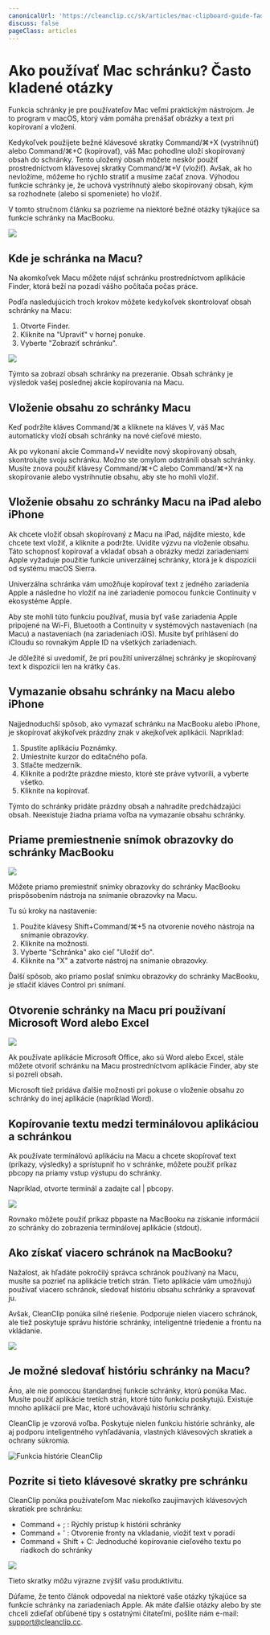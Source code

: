 ```yaml
---
canonicalUrl: 'https://cleanclip.cc/sk/articles/mac-clipboard-guide-faq-tips-tricks'
discuss: false
pageClass: articles
---
```


# Ako používať Mac schránku? Často kladené otázky

Funkcia schránky je pre používateľov Mac veľmi praktickým nástrojom. Je to program v macOS, ktorý vám pomáha prenášať obrázky a text pri kopírovaní a vložení.

Kedykoľvek použijete bežné klávesové skratky Command/⌘+X (vystrihnúť) alebo Command/⌘+C (kopírovať), váš Mac pohodlne uloží skopírovaný obsah do schránky. Tento uložený obsah môžete neskôr použiť prostredníctvom klávesovej skratky Command/⌘+V (vložiť). Avšak, ak ho nevložíme, môžeme ho rýchlo stratiť a musíme začať znova. Výhodou funkcie schránky je, že uchová vystrihnutý alebo skopírovaný obsah, kým sa rozhodnete (alebo si spomeniete) ho vložiť.

V tomto stručnom článku sa pozrieme na niektoré bežné otázky týkajúce sa funkcie schránky na MacBooku.

![](/images/mac_clipboard_cover1.png)

## Kde je schránka na Macu?

Na akomkoľvek Macu môžete nájsť schránku prostredníctvom aplikácie Finder, ktorá beží na pozadí vášho počítača počas práce.

Podľa nasledujúcich troch krokov môžete kedykoľvek skontrolovať obsah schránky na Macu:

1. Otvorte Finder.
2. Kliknite na "Upraviť" v hornej ponuke.
3. Vyberte "Zobraziť schránku".

![](/images/blogs/view_macos_clipboard_step1.png)

Týmto sa zobrazí obsah schránky na prezeranie. Obsah schránky je výsledok vašej poslednej akcie kopírovania na Macu.

## Vloženie obsahu zo schránky Macu

Keď podržíte kláves Command/⌘ a kliknete na kláves V, váš Mac automaticky vloží obsah schránky na nové cieľové miesto.

Ak po vykonaní akcie Command+V nevidíte nový skopírovaný obsah, skontrolujte svoju schránku. Možno ste omylom odstránili obsah schránky. Musíte znova použiť klávesy Command/⌘+C alebo Command/⌘+X na skopírovanie alebo vystrihnutie obsahu, aby ste ho mohli vložiť.

## Vloženie obsahu zo schránky Macu na iPad alebo iPhone

Ak chcete vložiť obsah skopírovaný z Macu na iPad, nájdite miesto, kde chcete text vložiť, a kliknite a podržte. Uvidíte výzvu na vloženie obsahu. Táto schopnosť kopírovať a vkladať obsah a obrázky medzi zariadeniami Apple vyžaduje použitie funkcie univerzálnej schránky, ktorá je k dispozícii od systému macOS Sierra.

Univerzálna schránka vám umožňuje kopírovať text z jedného zariadenia Apple a následne ho vložiť na iné zariadenie pomocou funkcie Continuity v ekosystéme Apple.

Aby ste mohli túto funkciu používať, musia byť vaše zariadenia Apple pripojené na Wi-Fi, Bluetooth a Continuity v systémových nastaveniach (na Macu) a nastaveniach (na zariadeniach iOS). Musíte byť prihlásení do iCloudu so rovnakým Apple ID na všetkých zariadeniach.

Je dôležité si uvedomiť, že pri použití univerzálnej schránky je skopírovaný text k dispozícii len na krátky čas.

## Vymazanie obsahu schránky na Macu alebo iPhone

Najjednoduchší spôsob, ako vymazať schránku na MacBooku alebo iPhone, je skopírovať akýkoľvek prázdny znak v akejkoľvek aplikácii. Napríklad:

1. Spustite aplikáciu Poznámky.
2. Umiestnite kurzor do editačného poľa.
3. Stlačte medzerník.
4. Kliknite a podržte prázdne miesto, ktoré ste práve vytvorili, a vyberte všetko.
5. Kliknite na kopírovať.

Týmto do schránky pridáte prázdny obsah a nahradíte predchádzajúci obsah. Neexistuje žiadna priama voľba na vymazanie obsahu schránky.

## Priame premiestnenie snímok obrazovky do schránky MacBooku

![](/images/move_screenshots_to_clipboard.png)

Môžete priamo premiestniť snímky obrazovky do schránky MacBooku prispôsobením nástroja na snímanie obrazovky na Macu.

Tu sú kroky na nastavenie:

1. Použite klávesy Shift+Command/⌘+5 na otvorenie nového nástroja na snímanie obrazovky.
2. Kliknite na možnosti.
3. Vyberte "Schránka" ako cieľ "Uložiť do".
4. Kliknite na "X" a zatvorte nástroj na snímanie obrazovky.

Ďalší spôsob, ako priamo poslať snímku obrazovky do schránky MacBooku, je stlačiť kláves Control pri snímaní.

## Otvorenie schránky na Macu pri používaní Microsoft Word alebo Excel

![](/images/open_clipboard_when_using_word_excel.png)

Ak používate aplikácie Microsoft Office, ako sú Word alebo Excel, stále môžete otvoriť schránku na Macu prostredníctvom aplikácie Finder, aby ste si pozreli obsah.

Microsoft tiež pridáva ďalšie možnosti pri pokuse o vloženie obsahu zo schránky do inej aplikácie (napríklad Word).

## Kopírovanie textu medzi terminálovou aplikáciou a schránkou

Ak používate terminálovú aplikáciu na Macu a chcete skopírovať text (príkazy, výsledky) a sprístupniť ho v schránke, môžete použiť príkaz pbcopy na priamy vstup výstupu do schránky.

Napríklad, otvorte terminál a zadajte cal | pbcopy.

![](/images/pbcopy_in_terminal.png)

Rovnako môžete použiť príkaz pbpaste na MacBooku na získanie informácií zo schránky do zobrazenia terminálovej aplikácie (stdout).

## Ako získať viacero schránok na MacBooku?

Nažalost, ak hľadáte pokročilý správca schránok používaný na Macu, musíte sa pozrieť na aplikácie tretích strán. Tieto aplikácie vám umožňujú používať viacero schránok, sledovať históriu obsahu schránky a spravovať ju.

Avšak, CleanClip ponúka silné riešenie. Podporuje nielen viacero schránok, ale tiež poskytuje správu histórie schránky, inteligentné triedenie a frontu na vkládanie.

![](/images/blogs/theme.png)

## Je možné sledovať históriu schránky na Macu?

Áno, ale nie pomocou štandardnej funkcie schránky, ktorú ponúka Mac. Musíte použiť aplikácie tretích strán, ktoré túto funkciu poskytujú. Existuje mnoho aplikácií pre Mac, ktoré uchovávajú históriu schránky.

CleanClip je vzorová voľba. Poskytuje nielen funkciu histórie schránky, ale aj podporu inteligentného vyhľadávania, vlastných klávesových skratiek a ochrany súkromia.

![Funkcia histórie CleanClip](/images/mac_clipboard_manager_cleanclip_copied_lists.png)

## Pozrite si tieto klávesové skratky pre schránku

CleanClip ponúka používateľom Mac niekoľko zaujímavých klávesových skratiek pre schránku:

- Command + ; : Rýchly prístup k histórii schránky
- Command + ' : Otvorenie fronty na vkladanie, vložiť text v poradí
- Command + Shift + C: Jednoduché kopírovanie cieľového textu po riadkoch do schránky

![](/images/cleanclip_shortcuts_all_list.png)

Tieto skratky môžu výrazne zvýšiť vašu produktivitu.

Dúfame, že tento článok odpovedal na niektoré vaše otázky týkajúce sa funkcie schránky na zariadeniach Apple. Ak máte ďalšie otázky alebo by ste chceli zdieľať obľúbené tipy s ostatnými čitateľmi, pošlite nám e-mail: support@cleanclip.cc.